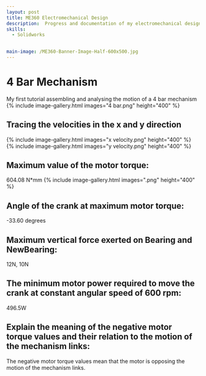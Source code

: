 ```yaml
---
layout: post
title: ME360 Electromechanical Design
description:  Progress and documentation of my electromechanical design course.
skills:
  - Solidworks
  

main-image: /ME360-Banner-Image-Half-600x500.jpg
---
```

# 4 Bar Mechanism 
My first tutorial assembling and analysing the motion of a 4 bar mechanism
{% include image-gallery.html images="4 bar.png" height="400" %}

## Tracing the velocities in the x and y direction
{% include image-gallery.html images="x velocity.png" height="400" %}
{% include image-gallery.html images="y velocity.png" height="400" %}

## Maximum value of the motor torque: 
604.08 N*mm
{% include image-gallery.html images=".png" height="400" %}

## Angle of the crank at maximum motor torque:
-33.60 degrees

## Maximum vertical force exerted on Bearing and NewBearing:
12N, 10N

## The minimum motor power required to move the crank at constant angular speed of 600 rpm: 
496.5W

## Explain the meaning of the negative motor torque values and their relation to the motion of the mechanism links: 
The negative motor torque values mean that the motor is opposing the motion of the mechanism links. 
